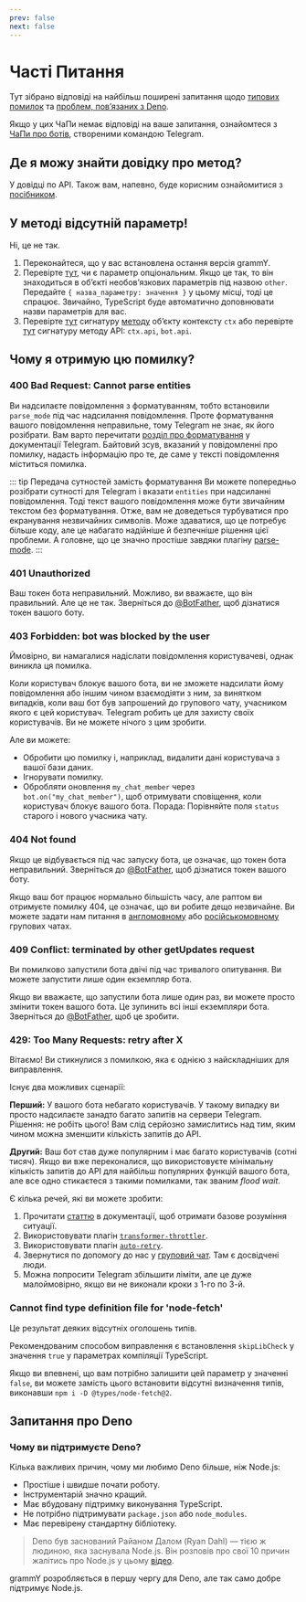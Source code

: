```yaml
---
prev: false
next: false
---
```


# Часті Питання

Тут зібрано відповіді на найбільш поширені запитання щодо [типових помилок](#чому-я-отримую-цю-помилку) та [проблем, повʼязаних з Deno](#запитання-про-deno).

Якщо у цих ЧаПи немає відповіді на ваше запитання, ознайомтеся з [ЧаПи про ботів](https://core.telegram.org/bots/faq), створеними командою Telegram.

## Де я можу знайти довідку про метод?

У довідці по API.
Також вам, напевно, буде корисним ознайомитися з [посібником](../guide/).

## У методі відсутній параметр!

Ні, це не так.

1. Переконайтеся, що у вас встановлена остання версія grammY.
2. Перевірте [тут](https://core.telegram.org/bots/api), чи є параметр опціональним.
   Якщо це так, то він знаходиться в обʼєкті необовʼязкових параметрів під назвою `other`.
   Передайте `{ назва_параметру: значення }` у цьому місці, тоді це спрацює.
   Звичайно, TypeScript буде автоматично доповнювати назви параметрів для вас.
3. Перевірте [тут](https://deno.land/x/grammy/mod.ts?s=Context#Methods) сигнатуру [методу](../guide/context#доступні-діі) обʼєкту контексту `ctx` або перевірте [тут](https://deno.land/x/grammy/mod.ts?s=Api#Methods) сигнатуру методу API: `ctx.api`, `bot.api`.

## Чому я отримую цю помилку?

### 400 Bad Request: Cannot parse entities

Ви надсилаєте повідомлення з форматуванням, тобто встановили `parse_mode` під час надсилання повідомлення.
Проте форматування вашого повідомлення неправильне, тому Telegram не знає, як його розібрати.
Вам варто перечитати [розділ про форматування](https://core.telegram.org/bots/api#formatting-options) у документації Telegram.
Байтовий зсув, вказаний у повідомленні про помилку, надасть інформацію про те, де саме у тексті повідомлення міститься помилка.

::: tip Передача сутностей замість форматування
Ви можете попередньо розібрати сутності для Telegram і вказати `entities` при надсиланні повідомлення.
Тоді текст вашого повідомлення може бути звичайним текстом без форматування.
Отже, вам не доведеться турбуватися про екранування незвичайних символів.
Може здаватися, що це потребує більше коду, але це набагато надійніше й безпечніше рішення цієї проблеми.
А головне, що це значно простіше завдяки плагіну [parse-mode](../plugins/parse-mode).
:::

### 401 Unauthorized

Ваш токен бота неправильний.
Можливо, ви вважаєте, що він правильний.
Але це не так.
Зверніться до [@BotFather](https://t.me/BotFather), щоб дізнатися токен вашого боту.

### 403 Forbidden: bot was blocked by the user

Ймовірно, ви намагалися надіслати повідомлення користувачеві, однак виникла ця помилка.

Коли користувач блокує вашого бота, ви не зможете надсилати йому повідомлення або іншим чином взаємодіяти з ним, за винятком випадків, коли ваш бот був запрошений до групового чату, учасником якого є цей користувач.
Telegram робить це для захисту своїх користувачів.
Ви не можете нічого з цим зробити.

Але ви можете:

- Обробити цю помилку і, наприклад, видалити дані користувача з вашої бази даних.
- Ігнорувати помилку.
- Обробляти оновлення `my_chat_member` через `bot.on("my_chat_member")`, щоб отримувати сповіщення, коли користувач блокує вашого бота.
  Порада: Порівняйте поля `status` старого і нового учасника чату.

### 404 Not found

Якщо це відбувається під час запуску бота, це означає, що токен бота неправильний.
Зверніться до [@BotFather](https://t.me/BotFather), щоб дізнатися токен вашого боту.

Якщо ваш бот працює нормально більшість часу, але раптом ви отримуєте помилку 404, це означає, що ви робите дещо незвичайне.
Ви можете задати нам питання в [англомовному](https://t.me/grammyjs) або [російськомовному](https://t.me/grammyjs_ru) групових чатах.

### 409 Conflict: terminated by other getUpdates request

Ви помилково запустили бота двічі під час тривалого опитування.
Ви можете запустити лише один екземпляр бота.

Якщо ви вважаєте, що запустили бота лише один раз, ви можете просто змінити токен вашого бота.
Це зупинить всі інші екземпляри бота.
Зверніться до [@BotFather](https://t.me/BotFather), щоб це зробити.

### 429: Too Many Requests: retry after X

Вітаємо!
Ви стикнулися з помилкою, яка є однією з найскладніших для виправлення.

Існує два можливих сценарії:

**Перший:** У вашого бота небагато користувачів.
У такому випадку ви просто надсилаєте занадто багато запитів на сервери Telegram.
Рішення: не робіть цього!
Вам слід серйозно замислитись над тим, яким чином можна зменшити кількість запитів до API.

**Другий:** Ваш бот став дуже популярним і має багато користувачів (сотні тисяч).
Якщо ви вже переконалися, що використовуєте мінімальну кількість запитів до API для найбільш популярних функцій вашого бота, але все одно стикаєтеся з такими помилками, так званим _flood wait_.

Є кілька речей, які ви можете зробити:

1. Прочитати [статтю](../advanced/flood) в документації, щоб отримати базове розуміння ситуації.
2. Використовувати плагін [`transformer-throttler`](../plugins/transformer-throttler).
3. Використовувати плагін [`auto-retry`](../plugins/auto-retry).
4. Звернутися по допомогу до нас у [груповий чат](https://t.me/grammyjs).
   Там є досвідчені люди.
5. Можна попросити Telegram збільшити ліміти, але це дуже малоймовірно, якщо ви не виконали кроки з 1-го по 3-й.

### Cannot find type definition file for 'node-fetch'

Це результат деяких відсутніх оголошень типів.

Рекомендованим способом виправлення є встановлення `skipLibCheck` у значення `true` у параметрах компіляції TypeScript.

Якщо ви впевнені, що вам потрібно залишити цей параметр у значенні `false`, ви можете замість цього встановити відсутні визначення типів, виконавши `npm i -D @types/node-fetch@2`.

## Запитання про Deno

### Чому ви підтримуєте Deno?

Кілька важливих причин, чому ми любимо Deno більше, ніж Node.js:

- Простіше і швидше почати роботу.
- Інструментарій значно кращий.
- Має вбудовану підтримку виконування TypeScript.
- Не потрібно підтримувати `package.json` або `node_modules`.
- Має перевірену стандартну бібліотеку.

> Deno був заснований Райаном Далом (Ryan Dahl) — тією ж людиною, яка заснувала Node.js.
> Він розповів про свої 10 причин жалітись про Node.js у цьому [відео](https://youtu.be/M3BM9TB-8yA).

grammY розробляється в першу чергу для Deno, але так само добре підтримує Node.js.
